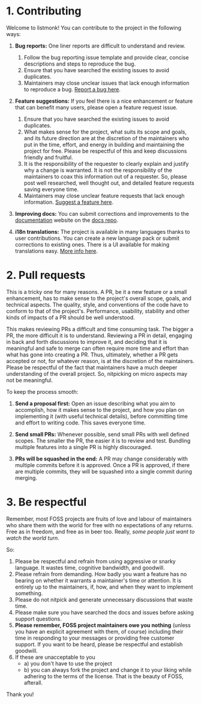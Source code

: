 # 1. Contributing

Welcome to listmonk! You can contribute to the project in the following ways:

1. **Bug reports:** One liner reports are difficult to understand and review.
	1. Follow the bug reporting issue template and provide clear, concise descriptions and steps to reproduce the bug.
	2. Ensure that you have searched the existing issues to avoid duplicates.
	3. Maintainers may close unclear issues that lack enough information to reproduce a bug. [Report a bug here](https://github.com/knadh/listmonk/issues/new?assignees=&labels=bug&template=bug_report.md).

2. **Feature suggestions:** If you feel there is a nice enhancement or feature that can benefit many users, please open a feature request issue.
	1. Ensure that you have searched the existing issues to avoid duplicates.
	2. What makes sense for the project, what suits its scope and goals, and its future direction are at the discretion of the maintainers who put in the time, effort, and energy in building and maintaining the project for free. Please be respectful of this and keep discussions friendly and fruitful.
	3. It is the responsibility of the requester to clearly explain and justify why a change is warranted. It is not the responsibility of the maintainers to coax this information out of a requester. So, please post well researched, well thought out, and detailed feature requests saving everyone time.
	4. Maintainers may close unclear feature requests that lack enough information. [Suggest a feature here](https://github.com/knadh/listmonk/issues/new?assignees=&labels=enhancement&template=feature-or-change-request.md&title=).

3. **Improving docs:** You can submit corrections and improvements to the [documentation](https://listmonk.app/docs) website on the [docs repo](https://github.com/knadh/listmonk/tree/master/docs).

4. **i18n translations:** The project is available in many languages thanks to user contributions. You can create a new language pack or submit corrections to existing ones. There is a UI available for making translations easy. [More info here](https://listmonk.app/docs/i18n/).


# 2. Pull requests

This is a tricky one for many reasons. A PR, be it a new feature or a small enhancement, has to make sense to the project's overall scope, goals, and technical aspects. The quality, style, and conventions of the code have to conform to that of the project's. Performance, usability, stability and other kinds of impacts of a PR should be well understood.

This makes reviewing PRs a difficult and time consuming task. The bigger a PR, the more difficult it is to understand. Reviewing a PR in detail, engaging in back and forth discussions to improve it, and deciding that it is meaningful and safe to merge can often require more time and effort than what has gone into creating a PR. Thus, ultimately, whether a PR gets accepted or not, for whatever reason, is at the discretion of the maintainers. Please be respectful of the fact that maintainers have a much deeper understanding of the overall project. So, nitpicking on micro aspects may not be meaningful.

To keep the process smooth:

1. **Send a proposal first:** Open an issue describing what you aim to accomplish, how it makes sense to the project, and how you plan on implementing it (with useful technical details), before committing time and effort to writing code. This saves everyone time.

2. **Send small PRs:** Whenever possible, send small PRs with well defined scopes. The smaller the PR, the easier it is to review and test. Bundling multiple features into a single PR is highly discouraged. 

3. **PRs will be squashed in the end:** A PR may change considerably with multiple commits before it is approved. Once a PR is approved, if there are multiple commits, they will be squashed into a single commit during merging.


# 3. Be respectful

Remember, most FOSS projects are fruits of love and labour of maintainers who share them with the world for free with no expectations of any returns. Free as in freedom, and free as in beer too. Really, *some people just want to watch the world turn*.

So:

1. Please be respectful and refrain from using aggressive or snarky language. It wastes time, cognitive bandwidth, and goodwill.
2. Please refrain from demanding. How badly you want a feature has no bearing on whether it warrants a maintainer's time or attention. It is entirely up to the maintainers, if, how, and when they want to implement something.
3. Please do not nitpick and generate unnecessary discussions that waste time.
4. Please make sure you have searched the docs and issues before asking support questions.
5. **Please remember, FOSS project maintainers owe you nothing** (unless you have an explicit agreement with them, of course) including their time in responding to your messages or providing free customer support. If you want to be heard, please be respectful and establish goodwill.
6. If these are unacceptable to you
   - a) you don't have to use the project
   - b) you can always fork the project and change it to your liking while adhering to the terms of the license. That is the beauty of FOSS, afterall.

Thank you!

